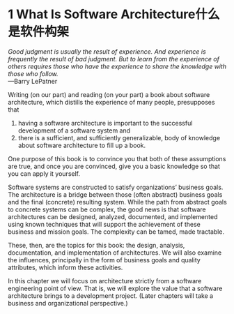 1 What Is Software Architecture什么是软件构架
===

_Good judgment is usually the result of experience. And experience is frequently the result of bad judgment. But to learn from the experience of others requires those who have the experience to share the knowledge with those who follow._  
—Barry LePatner

Writing (on our part) and reading (on your part) a book about software architecture, which distills the experience of many people, presupposes that

1. having a software architecture is important to the successful development of a software system and
2. there is a sufficient, and sufficiently generalizable, body of knowledge about software architecture to fill up a book.

One purpose of this book is to convince you that both of these assumptions are true, and once you are convinced, give you a basic knowledge so that you can apply it yourself.

Software systems are constructed to satisfy organizations’ business goals. The architecture is a bridge between those (often abstract) business goals and the final (concrete) resulting system. While the path from abstract goals to concrete systems can be complex, the good news is that software architectures can be designed, analyzed, documented, and implemented using known techniques that will support the achievement of these business and mission goals. The complexity can be tamed, made tractable.

These, then, are the topics for this book: the design, analysis, documentation, and implementation of architectures. We will also examine the influences, principally in the form of business goals and quality attributes, which inform these activities.

In this chapter we will focus on architecture strictly from a software engineering point of view. That is, we will explore the value that a software architecture brings to a development project. (Later chapters will take a business and organizational perspective.)